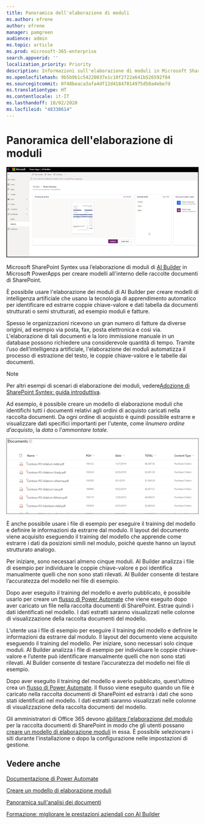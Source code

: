 ```yaml
---
title: Panoramica dell'elaborazione di moduli
ms.author: efrene
author: efrene
manager: pamgreen
audience: admin
ms.topic: article
ms.prod: microsoft-365-enterprise
search.appverid: ''
localization_priority: Priority
description: Informazioni sull'elaborazione di moduli in Microsoft SharePoint Syntex
ms.openlocfilehash: 9b5b9b1c54220037e1c10f2722a641b526592f84
ms.sourcegitcommit: 0f48beaca3afa4df12d41847014975d50a4ebe7d
ms.translationtype: HT
ms.contentlocale: it-IT
ms.lasthandoff: 10/02/2020
ms.locfileid: "48338614"
---
```

# <a name="form-processing-overview"></a>Panoramica dell'elaborazione di moduli

 ![AI Builder](../media/content-understanding/ai-builder.png)</br>

Microsoft SharePoint Syntex usa l’elaborazione di moduli di [AI Builder](https://docs.microsoft.com/ai-builder/overview) in Microsoft PowerApps per creare modelli all'interno delle raccolte documenti di SharePoint.

È possibile usare l'elaborazione dei moduli di AI Builder per creare modelli di intelligenza artificiale che usano la tecnologia di apprendimento automatico per identificare ed estrarre coppie chiave-valore e dati tabella da documenti strutturati o semi strutturati, ad esempio moduli e fatture.

Spesso le organizzazioni ricevono un gran numero di fatture da diverse origini, ad esempio via posta, fax, posta elettronica e così via. L'elaborazione di tali documenti e la loro immissione manuale in un database possono richiedere una considerevole quantità di tempo. Tramite l’uso dell’intelligenza artificiale, l'elaborazione dei moduli automatizza il processo di estrazione del testo, le coppie chiave-valore e le tabelle dai documenti. 

> [!NOTE]
> Per altri esempi di scenari di elaborazione dei moduli, vedere[Adozione di SharePoint Syntex: guida introduttiva](https://docs.microsoft.com/microsoft-365/contentunderstanding/adoption-getstarted#form-processing-scenario-example).

Ad esempio, è possibile creare un modello di elaborazione moduli che identifichi tutti i documenti relativi agli ordini di acquisto caricati nella raccolta documenti. Da ogni ordine di acquisto è quindi possibile estrarre e visualizzare dati specifici importanti per l'utente, come il*numero ordine d’acquisto*, la *data* o l’*ammontare totale*.

![Visualizzazione della raccolta documenti](../media/content-understanding/doc-lib-done.png)</br>  

È anche possibile usare i file di esempio per eseguire il training del modello e definire le informazioni da estrarre dal modulo. Il layout del documento viene acquisito eseguendo il training del modello che apprende come estrarre i dati da posizioni simili nel modulo, poiché queste hanno un layout strutturato analogo. 

Per iniziare, sono necessari almeno cinque moduli. AI Builder analizza i file di esempio per individuare le coppie chiave-valore e poi identifica manualmente quelli che non sono stati rilevati.  AI Builder consente di testare l’accuratezza del modello nei file di esempio.

Dopo aver eseguito il training del modello e averlo pubblicato, è possibile usarlo per creare un [flusso di Power Automate](https://docs.microsoft.com/power-automate/getting-started) che viene eseguito dopo aver caricato un file nella raccolta documenti di SharePoint. Estrae quindi i dati identificati nel modello. I dati estratti saranno visualizzati nelle colonne di visualizzazione della raccolta documenti del modello.

L’utente usa i file di esempio per eseguire il training del modello e definire le informazioni da estrarre dal modulo. Il layout del documento viene acquisito eseguendo il training del modello. Per iniziare, sono necessari solo cinque moduli. AI Builder analizza i file di esempio per individuare le coppie chiave-valore e l’utente può identificare manualmente quelli che non sono stati rilevati.  AI Builder consente di testare l’accuratezza del modello nei file di esempio.

Dopo aver eseguito il training del modello e averlo pubblicato, quest’ultimo crea un [flusso di Power Automate](https://docs.microsoft.com/power-automate/getting-started). Il flusso viene eseguito quando un file è caricato nella raccolta documenti di SharePoint ed estrarrà i dati che sono stati identificati nel modello. I dati estratti saranno visualizzati nelle colonne di visualizzazione della raccolta documenti del modello.

Gli amministratori di Office 365 devono [abilitare l'elaborazione del modulo](https://docs.microsoft.com/microsoft-365/contentunderstanding/set-up-content-understanding#to-set-up-content-understanding) per la raccolta documenti di SharePoint in modo che gli utenti possano [creare un modello di elaborazione moduli](create-a-form-processing-model.md) in essa. È possibile selezionare i siti durante l'installazione o dopo la configurazione nelle impostazioni di gestione.



## <a name="see-also"></a>Vedere anche
  
[Documentazione di Power Automate](https://docs.microsoft.com/power-automate/)

[Creare un modello di elaborazione moduli](create-a-form-processing-model.md)

[Panoramica sull'analisi dei documenti](document-understanding-overview.md)

[Formazione: migliorare le prestazioni aziendali con AI Builder](https://docs.microsoft.com/learn/paths/improve-business-performance-ai-builder/?source=learn)
